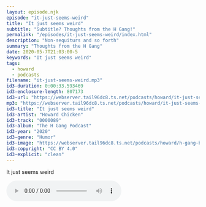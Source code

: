 ```yaml
---
layout: episode.njk
episode: "it-just-seems-weird"
title: "It just seems weird"
subtitle: "Subtitle? Thoughts from the H Gang!"
permalink: "/episodes/it-just-seems-weird/index.html"
description: "Non-sequiturs and so forth"
summary: "Thoughts from the H Gang"
date: 2020-05-7T21:03:00-5
keywords: "It just seems weird"
tags:
  - howard
  - podcasts
filename: "it-just-seems-weird.mp3"
id3-duration: 0:00:33.593469
id3-enclosure-length: 807173
id3-url: "https://webserver.tail96dc8.ts.net/podcasts/howard/it-just-seems-weird.mp3"
mp3: "https://webserver.tail96dc8.ts.net/podcasts/howard/it-just-seems-weird.mp3"
id3-title: "It just seems weird"
id3-artist: "Howard Chicken"
id3-track: "0000089"
id3-album: "The H Gang Podcast"
id3-year: "2020"
id3-genre: "Humor"
id3-image: "https://webserver.tail96dc8.ts.net/podcasts/howard/h-gang-bold.jpg"
id3-copyright: "CC BY 4.0"
id3-explicit: "clean"
---
```

It just seems weird

<audio controls>
  <source src="https://webserver.tail96dc8.ts.net/podcasts/howard/it-just-seems-weird.mp3">
</audio>
